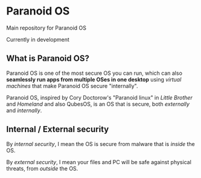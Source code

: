 # Paranoid OS
Main repository for Paranoid OS

Currently in development

## What is Paranoid OS?
Paranoid OS is one of the most secure OS you can run, which can also **seamlessly run apps from multiple OSes in one desktop** using *virtual machines* that make Paranoid OS secure "internally". 

Paranoid OS, inspired by Cory Doctorow's "Paranoid linux" in *Little Brother* and *Homeland* and also QubesOS, is an OS that is secure, both *externally* and *internally*.


## Internal / External security
By *internal security*, I mean the OS is secure from malware that is *inside* the OS.

By *external security*, I mean your files and PC will be safe against physical threats, from *outside* the OS.
